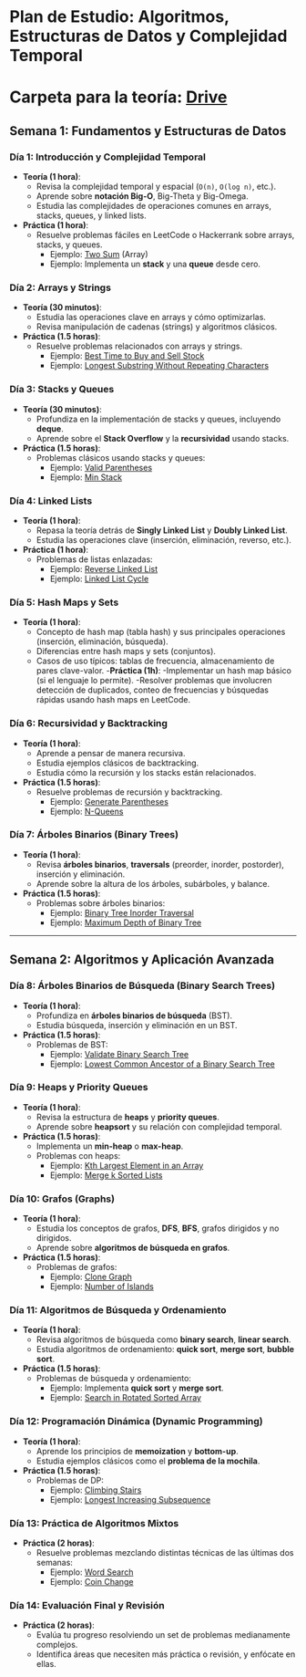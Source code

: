 # Plan de Estudio: Algoritmos, Estructuras de Datos y Complejidad Temporal

# Carpeta para la teoría: [Drive](https://drive.google.com/drive/u/0/folders/1dHNS1KUm3V23JvfihYbUHB1b3WKcZn1g)

## Semana 1: Fundamentos y Estructuras de Datos

### Día 1: Introducción y Complejidad Temporal
- **Teoría (1 hora)**:
  - Revisa la complejidad temporal y espacial (`O(n)`, `O(log n)`, etc.).
  - Aprende sobre **notación Big-O**, Big-Theta y Big-Omega.
  - Estudia las complejidades de operaciones comunes en arrays, stacks, queues, y linked lists.
- **Práctica (1 hora)**:
  - Resuelve problemas fáciles en LeetCode o Hackerrank sobre arrays, stacks, y queues.
    - Ejemplo: [Two Sum](https://leetcode.com/problems/two-sum/) (Array)
    - Ejemplo: Implementa un **stack** y una **queue** desde cero.

### Día 2: Arrays y Strings
- **Teoría (30 minutos)**:
  - Estudia las operaciones clave en arrays y cómo optimizarlas.
  - Revisa manipulación de cadenas (strings) y algoritmos clásicos.
- **Práctica (1.5 horas)**:
  - Resuelve problemas relacionados con arrays y strings.
    - Ejemplo: [Best Time to Buy and Sell Stock](https://leetcode.com/problems/best-time-to-buy-and-sell-stock/)
    - Ejemplo: [Longest Substring Without Repeating Characters](https://leetcode.com/problems/longest-substring-without-repeating-characters/)

### Día 3: Stacks y Queues
- **Teoría (30 minutos)**:
  - Profundiza en la implementación de stacks y queues, incluyendo **deque**.
  - Aprende sobre el **Stack Overflow** y la **recursividad** usando stacks.
- **Práctica (1.5 horas)**:
  - Problemas clásicos usando stacks y queues:
    - Ejemplo: [Valid Parentheses](https://leetcode.com/problems/valid-parentheses/)
    - Ejemplo: [Min Stack](https://leetcode.com/problems/min-stack/)

### Día 4: Linked Lists
- **Teoría (1 hora)**:
  - Repasa la teoría detrás de **Singly Linked List** y **Doubly Linked List**.
  - Estudia las operaciones clave (inserción, eliminación, reverso, etc.).
- **Práctica (1 hora)**:
  - Problemas de listas enlazadas:
    - Ejemplo: [Reverse Linked List](https://leetcode.com/problems/reverse-linked-list/)
    - Ejemplo: [Linked List Cycle](https://leetcode.com/problems/linked-list-cycle/)
   
### Día 5: Hash Maps y Sets
- **Teoría (1 hora)**:
  - Concepto de hash map (tabla hash) y sus principales operaciones (inserción, eliminación, búsqueda).
  - Diferencias entre hash maps y sets (conjuntos).
  - Casos de uso típicos: tablas de frecuencia, almacenamiento de pares clave-valor.
-**Práctica (1h)**:
  -Implementar un hash map básico (si el lenguaje lo permite).
  -Resolver problemas que involucren detección de duplicados, conteo de frecuencias y búsquedas rápidas usando hash maps en LeetCode. 

### Día 6: Recursividad y Backtracking
- **Teoría (1 hora)**:
  - Aprende a pensar de manera recursiva.
  - Estudia ejemplos clásicos de backtracking.
  - Estudia cómo la recursión y los stacks están relacionados.
- **Práctica (1.5 horas)**:
  - Resuelve problemas de recursión y backtracking.
    - Ejemplo: [Generate Parentheses](https://leetcode.com/problems/generate-parentheses/)
    - Ejemplo: [N-Queens](https://leetcode.com/problems/n-queens/)

### Día 7: Árboles Binarios (Binary Trees)
- **Teoría (1 hora)**:
  - Revisa **árboles binarios**, **traversals** (preorder, inorder, postorder), inserción y eliminación.
  - Aprende sobre la altura de los árboles, subárboles, y balance.
- **Práctica (1.5 horas)**:
  - Problemas sobre árboles binarios:
    - Ejemplo: [Binary Tree Inorder Traversal](https://leetcode.com/problems/binary-tree-inorder-traversal/)
    - Ejemplo: [Maximum Depth of Binary Tree](https://leetcode.com/problems/maximum-depth-of-binary-tree/)

---

## Semana 2: Algoritmos y Aplicación Avanzada

### Día 8: Árboles Binarios de Búsqueda (Binary Search Trees)
- **Teoría (1 hora)**:
  - Profundiza en **árboles binarios de búsqueda** (BST).
  - Estudia búsqueda, inserción y eliminación en un BST.
- **Práctica (1.5 horas)**:
  - Problemas de BST:
    - Ejemplo: [Validate Binary Search Tree](https://leetcode.com/problems/validate-binary-search-tree/)
    - Ejemplo: [Lowest Common Ancestor of a Binary Search Tree](https://leetcode.com/problems/lowest-common-ancestor-of-a-binary-search-tree/)

### Día 9: Heaps y Priority Queues
- **Teoría (1 hora)**:
  - Revisa la estructura de **heaps** y **priority queues**.
  - Aprende sobre **heapsort** y su relación con complejidad temporal.
- **Práctica (1.5 horas)**:
  - Implementa un **min-heap** o **max-heap**.
  - Problemas con heaps:
    - Ejemplo: [Kth Largest Element in an Array](https://leetcode.com/problems/kth-largest-element-in-an-array/)
    - Ejemplo: [Merge k Sorted Lists](https://leetcode.com/problems/merge-k-sorted-lists/)

### Día 10: Grafos (Graphs)
- **Teoría (1 hora)**:
  - Estudia los conceptos de grafos, **DFS**, **BFS**, grafos dirigidos y no dirigidos.
  - Aprende sobre **algoritmos de búsqueda en grafos**.
- **Práctica (1.5 horas)**:
  - Problemas de grafos:
    - Ejemplo: [Clone Graph](https://leetcode.com/problems/clone-graph/)
    - Ejemplo: [Number of Islands](https://leetcode.com/problems/number-of-islands/)

### Día 11: Algoritmos de Búsqueda y Ordenamiento
- **Teoría (1 hora)**:
  - Revisa algoritmos de búsqueda como **binary search**, **linear search**.
  - Estudia algoritmos de ordenamiento: **quick sort**, **merge sort**, **bubble sort**.
- **Práctica (1.5 horas)**:
  - Problemas de búsqueda y ordenamiento:
    - Ejemplo: Implementa **quick sort** y **merge sort**.
    - Ejemplo: [Search in Rotated Sorted Array](https://leetcode.com/problems/search-in-rotated-sorted-array/)

### Día 12: Programación Dinámica (Dynamic Programming)
- **Teoría (1 hora)**:
  - Aprende los principios de **memoization** y **bottom-up**.
  - Estudia ejemplos clásicos como el **problema de la mochila**.
- **Práctica (1.5 horas)**:
  - Problemas de DP:
    - Ejemplo: [Climbing Stairs](https://leetcode.com/problems/climbing-stairs/)
    - Ejemplo: [Longest Increasing Subsequence](https://leetcode.com/problems/longest-increasing-subsequence/)

### Día 13: Práctica de Algoritmos Mixtos
- **Práctica (2 horas)**:
  - Resuelve problemas mezclando distintas técnicas de las últimas dos semanas:
    - Ejemplo: [Word Search](https://leetcode.com/problems/word-search/)
    - Ejemplo: [Coin Change](https://leetcode.com/problems/coin-change/)

### Día 14: Evaluación Final y Revisión
- **Práctica (2 horas)**:
  - Evalúa tu progreso resolviendo un set de problemas medianamente complejos.
  - Identifica áreas que necesiten más práctica o revisión, y enfócate en ellas.
